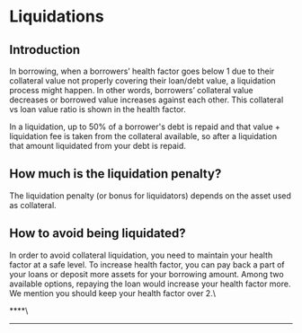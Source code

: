 # Liquidations

## **Introduction**

In borrowing, when a borrowers’ health factor goes below 1 due to their collateral value not properly covering their loan/debt value, a liquidation process might happen. In other words, borrowers’ collateral value decreases or borrowed value increases against each other. This collateral vs loan value ratio is shown in the health factor.

In a liquidation, up to 50% of a borrower's debt is repaid and that value + liquidation fee is taken from the collateral available, so after a liquidation that amount liquidated from your debt is repaid.

## **How much is the liquidation penalty?**

The liquidation penalty (or bonus for liquidators) depends on the asset used as collateral.

## **How to avoid being liquidated?**

In order to avoid collateral liquidation, you need to maintain your health factor at a safe level. To increase health factor, you can pay back a part of your loans or deposit more assets for your borrowing amount. Among two available options, repaying the loan would increase your health factor more. We mention you should keep your health factor over 2.\


****\
****
